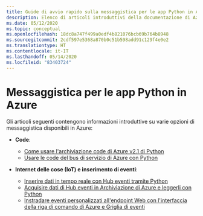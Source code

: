 ```yaml
---
title: Guide di avvio rapido sulla messaggistica per le app Python in Azure
description: Elenco di articoli introduttivi della documentazione di Azure sulla messaggistica per le app Python.
ms.date: 05/12/2020
ms.topic: conceptual
ms.openlocfilehash: 18dc8a747f499a0edf4b821076bcb69b764b8948
ms.sourcegitcommit: 2cdf597e5368a870b0c51b598add91c129f4e0e2
ms.translationtype: HT
ms.contentlocale: it-IT
ms.lasthandoff: 05/14/2020
ms.locfileid: "83403724"
---
```

# <a name="messaging-for-python-apps-on-azure"></a>Messaggistica per le app Python in Azure

Gli articoli seguenti contengono informazioni introduttive su varie opzioni di messaggistica disponibili in Azure:

- **Code**:
  - [Come usare l'archiviazione code di Azure v2.1 di Python](/azure/storage/queues/storage-python-how-to-use-queue-storage)
  - [Usare le code del bus di servizio di Azure con Python](/azure/service-bus-messaging/service-bus-python-how-to-use-queues)

- **Internet delle cose (IoT) e inserimento di eventi**:
  - [Inserire dati in tempo reale con Hub eventi tramite Python](/azure/event-hubs/event-hubs-python)
  - [Acquisire dati di Hub eventi in Archiviazione di Azure e leggerli con Python](/azure/event-hubs/get-started-capture-python-v2)
  - [Instradare eventi personalizzati all'endpoint Web con l'interfaccia della riga di comando di Azure e Griglia di eventi](/azure/event-grid/custom-event-quickstart)
